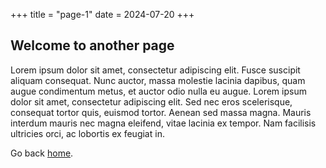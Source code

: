 +++
title = "page-1"
date = 2024-07-20
+++

## Welcome to another page

Lorem ipsum dolor sit amet, consectetur adipiscing elit. Fusce suscipit aliquam consequat. Nunc auctor, massa molestie lacinia dapibus, quam augue condimentum metus, et auctor odio nulla eu augue. Lorem ipsum dolor sit amet, consectetur adipiscing elit. Sed nec eros scelerisque, consequat tortor quis, euismod tortor. Aenean sed massa magna. Mauris interdum mauris nec magna eleifend, vitae lacinia ex tempor. Nam facilisis ultricies orci, ac lobortis ex feugiat in.

Go back [home](../).
